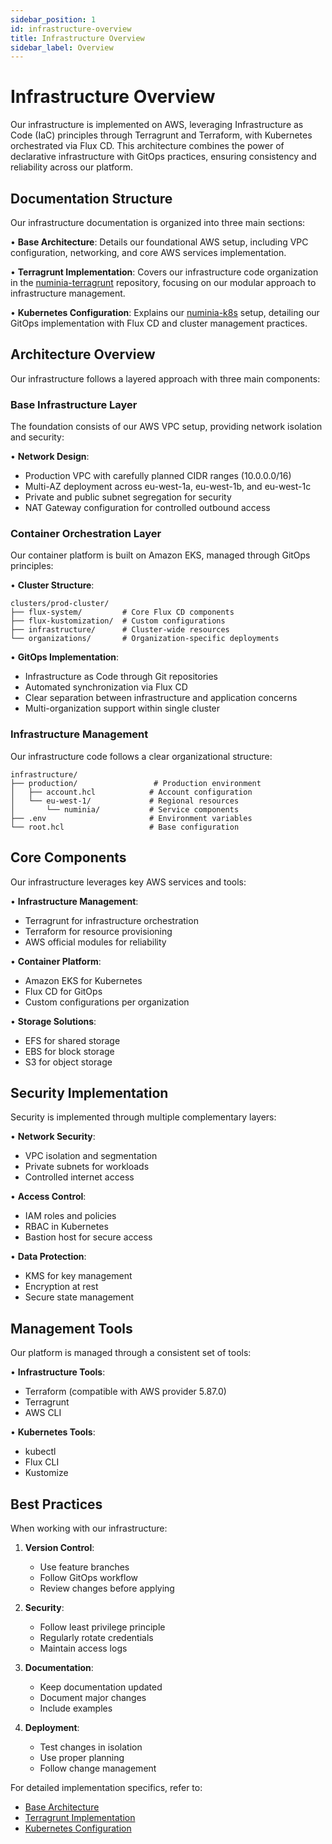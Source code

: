 ```yaml
---
sidebar_position: 1
id: infrastructure-overview
title: Infrastructure Overview
sidebar_label: Overview
---
```


# Infrastructure Overview

Our infrastructure is implemented on AWS, leveraging Infrastructure as Code (IaC) principles through Terragrunt and Terraform, with Kubernetes orchestrated via Flux CD. This architecture combines the power of declarative infrastructure with GitOps practices, ensuring consistency and reliability across our platform.

## Documentation Structure

Our infrastructure documentation is organized into three main sections:

• **Base Architecture**: Details our foundational AWS setup, including VPC configuration, networking, and core AWS services implementation.

• **Terragrunt Implementation**: Covers our infrastructure code organization in the [numinia-terragrunt](https://github.com/numengames/numinia-terragrunt) repository, focusing on our modular approach to infrastructure management.

• **Kubernetes Configuration**: Explains our [numinia-k8s](https://github.com/numengames/numinia-k8s) setup, detailing our GitOps implementation with Flux CD and cluster management practices.

## Architecture Overview

Our infrastructure follows a layered approach with three main components:

### Base Infrastructure Layer

The foundation consists of our AWS VPC setup, providing network isolation and security:

• **Network Design**:
  - Production VPC with carefully planned CIDR ranges (10.0.0.0/16)
  - Multi-AZ deployment across eu-west-1a, eu-west-1b, and eu-west-1c
  - Private and public subnet segregation for security
  - NAT Gateway configuration for controlled outbound access

### Container Orchestration Layer

Our container platform is built on Amazon EKS, managed through GitOps principles:

• **Cluster Structure**:
  ```
  clusters/prod-cluster/
  ├── flux-system/         # Core Flux CD components
  ├── flux-kustomization/  # Custom configurations
  ├── infrastructure/      # Cluster-wide resources
  └── organizations/       # Organization-specific deployments
  ```

• **GitOps Implementation**:
  - Infrastructure as Code through Git repositories
  - Automated synchronization via Flux CD
  - Clear separation between infrastructure and application concerns
  - Multi-organization support within single cluster

### Infrastructure Management

Our infrastructure code follows a clear organizational structure:

```
infrastructure/
├── production/                 # Production environment
│   ├── account.hcl            # Account configuration
│   └── eu-west-1/             # Regional resources
│       └── numinia/           # Service components
├── .env                       # Environment variables
└── root.hcl                   # Base configuration
```

## Core Components

Our infrastructure leverages key AWS services and tools:

• **Infrastructure Management**:
  - Terragrunt for infrastructure orchestration
  - Terraform for resource provisioning
  - AWS official modules for reliability

• **Container Platform**:
  - Amazon EKS for Kubernetes
  - Flux CD for GitOps
  - Custom configurations per organization

• **Storage Solutions**:
  - EFS for shared storage
  - EBS for block storage
  - S3 for object storage

## Security Implementation

Security is implemented through multiple complementary layers:

• **Network Security**:
  - VPC isolation and segmentation
  - Private subnets for workloads
  - Controlled internet access

• **Access Control**:
  - IAM roles and policies
  - RBAC in Kubernetes
  - Bastion host for secure access

• **Data Protection**:
  - KMS for key management
  - Encryption at rest
  - Secure state management

## Management Tools

Our platform is managed through a consistent set of tools:

• **Infrastructure Tools**:
  - Terraform (compatible with AWS provider 5.87.0)
  - Terragrunt
  - AWS CLI

• **Kubernetes Tools**:
  - kubectl
  - Flux CLI
  - Kustomize

## Best Practices

When working with our infrastructure:

1. **Version Control**:
   - Use feature branches
   - Follow GitOps workflow
   - Review changes before applying

2. **Security**:
   - Follow least privilege principle
   - Regularly rotate credentials
   - Maintain access logs

3. **Documentation**:
   - Keep documentation updated
   - Document major changes
   - Include examples

4. **Deployment**:
   - Test changes in isolation
   - Use proper planning
   - Follow change management

For detailed implementation specifics, refer to:
- [Base Architecture](./base-architecture.md)
- [Terragrunt Implementation](./terragrunt.md)
- [Kubernetes Configuration](./kubernetes.md) 